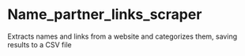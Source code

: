 # Name_partner_links_scraper
Extracts names and links from a website and categorizes them, saving results to a CSV file

